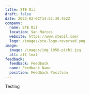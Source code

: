 ```yaml
---
title: STE Oil
draft: false
date: 2022-02-02T14:52:39.462Z
company:
  name: STE Oil
  location: San Marcos
  website: https://www.steoil.com/
  logo: /images/ste-logo-reversed.png
image:
  image: /images/img_1850-pichi.jpg
  alt: alt text
feedback:
  feedback: Feedback
  name: Feedback Name
  position: Feedback Position
---
```

Testing